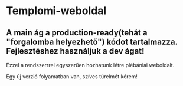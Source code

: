 # Templomi-weboldal
**A main ág a production-ready(tehát a "forgalomba helyezhető") kódot tartalmazza. Fejlesztéshez használjuk a dev ágat!**
---
Ezzel a rendszerrrel egyszerűen hozhatunk létre plébániai weboldalt.

Egy új verzió folyamatban van, szíves türelmét kérem!
